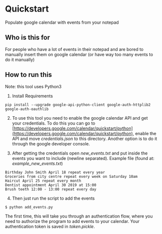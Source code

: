 # Quickstart
Populate google calendar with events from your notepad

## Who is this for
For people who have a lot of events in their notepad and are bored to manually insert them on google calendar (or have way too many events to do it manually)

## How to run this
Note: this tool uses Python3

1. Install Requirements
```
pip install --upgrade google-api-python-client google-auth-httplib2 google-auth-oauthlib
```

2. To use this tool you need to enable the google calendar API and get your credentials. To do this you can go to [https://developers.google.com/calendar/quickstart/python](https://developers.google.com/calendar/quickstart/python), enable the API and move *credentials.json* to this directory.
Another option is to do it through the google developer console.

3. After getting the credentials open *new_events.txt* and put inside the events you want to include (newline separated).
Example file (found at: *example_new_events.txt*)
```
Birthday John Smith April 18 repeat every year
Groceries from city centre repeat every week on Saturday 10am
Haircut April 25 repeat every month
Dentist appointment April 30 2019 at 15:00
Brush teeth 12:00 - 13:00 repeat every day
```

4. Then just run the script to add the events
```
$ python add_events.py
```
The first time, this will take you through an authentication flow, where you need to authorize the program to add events to your calendar. Your authentication token is saved in *token.pickle*.
